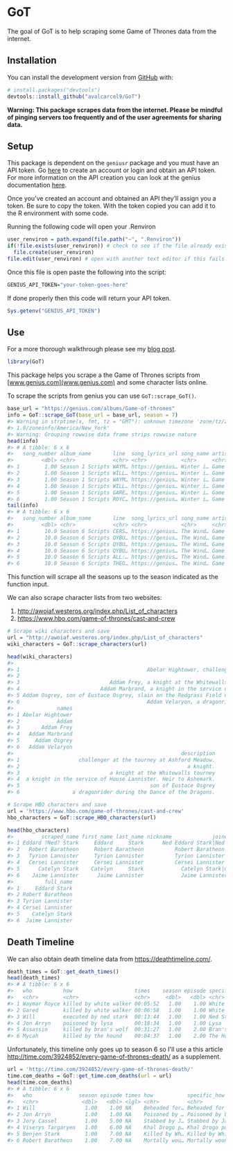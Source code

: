 
<!-- README.md is generated from README.Rmd. Please edit that file -->
GoT
===

The goal of GoT is to help scraping some Game of Thrones data from the internet.

Installation
------------

You can install the development version from [GitHub](https://github.com/avalcarcel9/GoT) with:

``` r
# install.packages("devtools")
devtools::install_github("avalcarcel9/GoT")
```

**Warning: This package scrapes data from the internet. Please be mindful of pinging servers too frequently and of the user agreements for sharing data.**

Setup
-----

This package is dependent on the `geniusr` package and you must have an API token. Go [here](https://genius.com/) to create an account or login and obtain an API token. For more information on the API creation you can look at the genius documentation [here](https://docs.genius.com/#!#%2Fgetting-started-h1).

Once you’ve created an account and obtained an API they’ll assign you a token. Be sure to copy the token. With the token copied you can add it to the R environment with some code.

Running the following code will open your .Renviron

``` r
user_renviron = path.expand(file.path("~", ".Renviron"))
if(!file.exists(user_renviron)) # check to see if the file already exists
  file.create(user_renviron)
file.edit(user_renviron) # open with another text editor if this fails
```

Once this file is open paste the following into the script:

``` r
GENIUS_API_TOKEN="your-token-goes-here"
```

If done properly then this code will return your API token.

``` r
Sys.getenv("GENIUS_API_TOKEN")
```

Use
---

For a more thorough walkthrough please see my [blog post](http://www.alessandravalcarcel.com/blog/2018-04-1-r-rmarkdown-got-scrape/).

``` r
library(GoT)
```

This package helps you scrape a the Game of Thrones scripts from [www.genius.com](www.genius.com) and some character lists online.

To scrape the scripts from genius you can use `GoT::scrape_GoT()`.

``` r
base_url = "https://genius.com/albums/Game-of-thrones"
info = GoT::scrape_GoT(base_url = base_url, season = 7)
#> Warning in strptime(x, fmt, tz = "GMT"): unknown timezone 'zone/tz/2018c.
#> 1.0/zoneinfo/America/New_York'
#> Warning: Grouping rowwise data frame strips rowwise nature
head(info)
#> # A tibble: 6 x 6
#>   song_number album_name       line  song_lyrics_url song_name artist_name
#>         <dbl> <chr>            <chr> <chr>           <chr>     <chr>      
#> 1        1.00 Season 1 Scripts WAYM… https://genius… Winter i… Game of Th…
#> 2        1.00 Season 1 Scripts WILL… https://genius… Winter i… Game of Th…
#> 3        1.00 Season 1 Scripts WAYM… https://genius… Winter i… Game of Th…
#> 4        1.00 Season 1 Scripts WILL… https://genius… Winter i… Game of Th…
#> 5        1.00 Season 1 Scripts GARE… https://genius… Winter i… Game of Th…
#> 6        1.00 Season 1 Scripts ROYC… https://genius… Winter i… Game of Th…
tail(info)
#> # A tibble: 6 x 6
#>   song_number album_name       line  song_lyrics_url song_name artist_name
#>         <dbl> <chr>            <chr> <chr>           <chr>     <chr>      
#> 1        10.0 Season 6 Scripts CERS… https://genius… The Wind… Game of Th…
#> 2        10.0 Season 6 Scripts QYBU… https://genius… The Wind… Game of Th…
#> 3        10.0 Season 6 Scripts QYBU… https://genius… The Wind… Game of Th…
#> 4        10.0 Season 6 Scripts QYBU… https://genius… The Wind… Game of Th…
#> 5        10.0 Season 6 Scripts ALL:… https://genius… The Wind… Game of Th…
#> 6        10.0 Season 6 Scripts THEO… https://genius… The Wind… Game of Th…
```

This function will scrape all the seasons up to the season indicated as the function input.

We can also scrape character lists from two websites:

1.  <http://awoiaf.westeros.org/index.php/List_of_characters>
2.  <https://www.hbo.com/game-of-thrones/cast-and-crew>

``` r
# Scrape wiki characters and save
url = "http://awoiaf.westeros.org/index.php/List_of_characters"
wiki_characters = GoT::scrape_characters(url)

head(wiki_characters)
#>                                                                                                      raw
#> 1                                         Abelar Hightower, challenger at the tourney at Ashford Meadow.
#> 2                                                                                       Addam, a knight.
#> 3                             Addam Frey, a knight at the Whitewalls tourney, cousin to Lady Butterwell.
#> 4                          Addam Marbrand, a knight in the service of House Lannister. Heir to Ashemark.
#> 5 Addam Osgrey, son of Eustace Osgrey, slain on the Redgrass Field during the First Blackfyre Rebellion.
#> 6                                         Addam Velaryon, a dragonrider during the Dance of the Dragons.
#>              names
#> 1 Abelar Hightower
#> 2            Addam
#> 3       Addam Frey
#> 4   Addam Marbrand
#> 5     Addam Osgrey
#> 6   Addam Velaryon
#>                                                      description
#> 1                   challenger at the tourney at Ashford Meadow.
#> 2                                                      a knight.
#> 3                             a knight at the Whitewalls tourney
#> 4  a knight in the service of House Lannister. Heir to Ashemark.
#> 5                                          son of Eustace Osgrey
#> 6                 a dragonrider during the Dance of the Dragons.

# Scrape HBO characters and save
url = 'https://www.hbo.com/game-of-thrones/cast-and-crew'
hbo_characters = GoT::scrape_HBO_characters(url)

head(hbo_characters)
#>         scraped_name first_name last_name nickname             joined_name
#> 1 Eddard ?Ned? Stark     Eddard     Stark      Ned Eddard Stark|Ned|Eddard
#> 2   Robert Baratheon     Robert Baratheon          Robert Baratheon|Robert
#> 3   Tyrion Lannister     Tyrion Lannister          Tyrion Lannister|Tyrion
#> 4   Cersei Lannister     Cersei Lannister          Cersei Lannister|Cersei
#> 5      Catelyn Stark    Catelyn     Stark            Catelyn Stark|Catelyn
#> 6    Jaime Lannister      Jaime Lannister            Jaime Lannister|Jaime
#>          full_name
#> 1     Eddard Stark
#> 2 Robert Baratheon
#> 3 Tyrion Lannister
#> 4 Cersei Lannister
#> 5    Catelyn Stark
#> 6  Jaime Lannister
```

Death Timeline
--------------

We can also obtain death timeline data from <https://deathtimeline.com/>.

``` r
death_times = GoT::get_death_times()
head(death_times)
#> # A tibble: 6 x 6
#>   who          how                    times    season episode specific_how
#>   <chr>        <chr>                  <chr>     <dbl>   <dbl> <chr>       
#> 1 Waymar Royce killed by white walker 00:05:52   1.00    1.00 White Walker
#> 2 Gared        killed by white walker 00:06:58   1.00    1.00 White Walker
#> 3 Will         executed by ned stark  00:13:44   1.00    1.00 Ned Stark   
#> 4 Jon Arryn    poisoned by lysa       00:18:34   1.00    1.00 Lysa        
#> 5 Assassin     killed by bran's wolf  00:31:27   1.00    2.00 Bran's Wolf 
#> 6 Mycah        killed by the hound    00:04:37   1.00    2.00 The Hound
```

Unfortunately, this timeline only goes up to season 6 so I'll use a this article <http://time.com/3924852/every-game-of-thrones-death/> as a supplement.

``` r
url = 'http://time.com/3924852/every-game-of-thrones-death/'
time.com_deaths = GoT::get_time.com_deaths(url = url)
head(time.com_deaths)
#> # A tibble: 6 x 6
#>   who               season episode times how           specific_how       
#>   <chr>              <dbl>   <dbl> <lgl> <chr>         <chr>              
#> 1 Will                1.00    1.00 NA    Beheaded for… Beheaded for deser…
#> 2 Jon Arryn           1.00    1.00 NA    Poisoned by … Poisoned by Lysa A…
#> 3 Jory Cassel         1.00    5.00 NA    Stabbed by J… Stabbed by Jaime L…
#> 4 Viserys Targaryen   1.00    6.00 NA    Khal Drogo p… Khal Drogo pours m…
#> 5 Benjen Stark        1.00    7.00 NA    Killed by Wh… Killed by White Wa…
#> 6 Robert Baratheon    1.00    7.00 NA    Mortally wou… Mortally wounded b…
```
